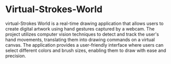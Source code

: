 # Virtual-Strokes-World

virtual-Strokes World is a real-time drawing application that allows users
to create digital artwork using hand gestures captured by a webcam. The
project utilizes computer vision techniques to detect and track the user's
hand movements, translating them into drawing commands on a virtual
canvas. The application provides a user-friendly interface where users can
select different colors and brush sizes, enabling them to draw with ease and
precision.
